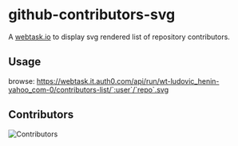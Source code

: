 # github-contributors-svg

A [webtask.io](http://webtask.io) to display svg rendered list of repository contributors.

## Usage

browse: https://webtask.it.auth0.com/api/run/wt-ludovic_henin-yahoo_com-0/contributors-list/`:user`/`repo`.svg

## Contributors

![Contributors](https://webtask.it.auth0.com/api/run/wt-ludovic_henin-yahoo_com-0/contributors/ludohenin/github-contributors-svg.svg)